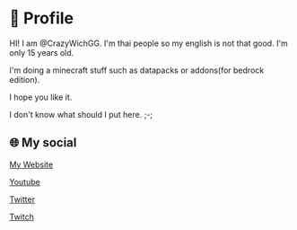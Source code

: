 # 👋 Profile
HI! I am @CrazyWichGG.
I'm thai people so my english is not that good.
I'm only 15 years old.

I'm doing a minecraft stuff such as datapacks or addons(for bedrock edition). 

I hope you like it.

I don't know what should I put here. ;-;

## 🌐 My social
[My Website](https://www.crazywichgg.tk)

[Youtube](https://www.youtube.com/c/CrazyWichGG)

[Twitter](https://twitter.com/crazywichgg)

[Twitch](https://www.twitch.tv/crazywichgg)

<!---
CrazyWichGG/CrazyWichGG is a ✨ special ✨ repository because its `README.md` (this file) appears on your GitHub profile.
You can click the Preview link to take a look at your changes.
--->
